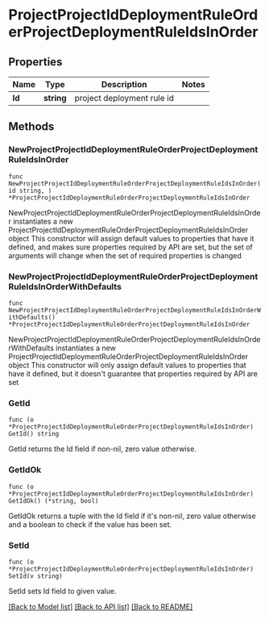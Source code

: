 # ProjectProjectIdDeploymentRuleOrderProjectDeploymentRuleIdsInOrder

## Properties

Name | Type | Description | Notes
------------ | ------------- | ------------- | -------------
**Id** | **string** | project deployment rule id | 

## Methods

### NewProjectProjectIdDeploymentRuleOrderProjectDeploymentRuleIdsInOrder

`func NewProjectProjectIdDeploymentRuleOrderProjectDeploymentRuleIdsInOrder(id string, ) *ProjectProjectIdDeploymentRuleOrderProjectDeploymentRuleIdsInOrder`

NewProjectProjectIdDeploymentRuleOrderProjectDeploymentRuleIdsInOrder instantiates a new ProjectProjectIdDeploymentRuleOrderProjectDeploymentRuleIdsInOrder object
This constructor will assign default values to properties that have it defined,
and makes sure properties required by API are set, but the set of arguments
will change when the set of required properties is changed

### NewProjectProjectIdDeploymentRuleOrderProjectDeploymentRuleIdsInOrderWithDefaults

`func NewProjectProjectIdDeploymentRuleOrderProjectDeploymentRuleIdsInOrderWithDefaults() *ProjectProjectIdDeploymentRuleOrderProjectDeploymentRuleIdsInOrder`

NewProjectProjectIdDeploymentRuleOrderProjectDeploymentRuleIdsInOrderWithDefaults instantiates a new ProjectProjectIdDeploymentRuleOrderProjectDeploymentRuleIdsInOrder object
This constructor will only assign default values to properties that have it defined,
but it doesn't guarantee that properties required by API are set

### GetId

`func (o *ProjectProjectIdDeploymentRuleOrderProjectDeploymentRuleIdsInOrder) GetId() string`

GetId returns the Id field if non-nil, zero value otherwise.

### GetIdOk

`func (o *ProjectProjectIdDeploymentRuleOrderProjectDeploymentRuleIdsInOrder) GetIdOk() (*string, bool)`

GetIdOk returns a tuple with the Id field if it's non-nil, zero value otherwise
and a boolean to check if the value has been set.

### SetId

`func (o *ProjectProjectIdDeploymentRuleOrderProjectDeploymentRuleIdsInOrder) SetId(v string)`

SetId sets Id field to given value.



[[Back to Model list]](../README.md#documentation-for-models) [[Back to API list]](../README.md#documentation-for-api-endpoints) [[Back to README]](../README.md)


